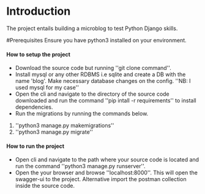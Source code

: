 # Introduction 
The project entails building a microblog to test Python Django skills.

#Prerequisites
Ensure you have python3 installed on your environment.

#### How to setup the project
- Download the source code but running ''git clone command''.
- Install mysql or any other RDBMS i.e sqlite and create a DB with the name 'blog'. Make necessary database changes on the config.
''NB: I used mysql for my case''
- Open the cli and navigate to the directory of the source code downloaded and run the command ''pip intall -r requirements'' to install dependencies.
- Run the migrations by running the commands below.
1. ''python3 manage.py makemigrations''
2. ''python3 manage.py migrate''

#### How to run the project
- Open cli and navigate to the path where your source code is located and run the command ''python3 manage.py runserver''.
- Open the your browser and browse ''localhost:8000''. This will open the swagger-ui to the project. Alternative import the postman collection inside the source code.



